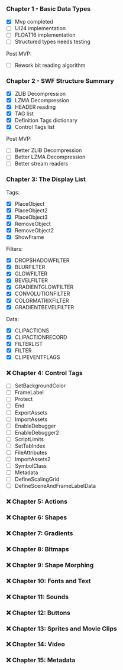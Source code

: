 
### Chapter 1 - Basic Data Types

- [x] Mvp completed
- [ ] UI24 implementation
- [ ] FLOAT16 implementation
- [ ] Structured types needs testing

Post MVP:
- [ ] Rework bit reading algorithm


### Chapter 2 - SWF Structure Summary

- [x] ZLIB Decompression
- [x] LZMA Decompression
- [x] HEADER reading
- [x] TAG list
- [x] Definition Tags dictionary
- [x] Control Tags list

Post MVP:
- [ ] Better ZLIB Decompression
- [ ] Better LZMA Decompression
- [ ] Better stream readers

### Chapter 3: The Display List

Tags:
- [x] PlaceObject
- [x] PlaceObject2
- [x] PlaceObject3
- [x] RemoveObject
- [x] RemoveObject2
- [x] ShowFrame

Filters:
- [x] DROPSHADOWFILTER
- [x] BLURFILTER
- [x] GLOWFILTER
- [x] BEVELFILTER
- [x] GRADIENTGLOWFILTER
- [x] CONVOLUTIONFILTER
- [x] COLORMATRIXFILTER
- [x] GRADIENTBEVELFILTER

Data:
- [x] CLIPACTIONS
- [x] CLIPACTIONRECORD
- [x] FILTERLIST
- [x] FILTER
- [x] CLIPEVENTFLAGS

### :x: Chapter 4: Control Tags

- [ ] SetBackgroundColor
- [ ] FrameLabel
- [ ] Protect
- [ ] End
- [ ] ExportAssets
- [ ] ImportAssets
- [ ] EnableDebugger
- [ ] EnableDebugger2
- [ ] ScriptLimits
- [ ] SetTabIndex
- [ ] FileAttributes
- [ ] ImportAssets2
- [ ] SymbolClass
- [ ] Metadata
- [ ] DefineScalingGrid
- [ ] DefineSceneAndFrameLabelData

### :x: Chapter 5: Actions
### :x: Chapter 6: Shapes
### :x: Chapter 7: Gradients
### :x: Chapter 8: Bitmaps
### :x: Chapter 9: Shape Morphing
### :x: Chapter 10: Fonts and Text
### :x: Chapter 11: Sounds
### :x: Chapter 12: Buttons
### :x: Chapter 13: Sprites and Movie Clips
### :x: Chapter 14: Video
### :x: Chapter 15: Metadata